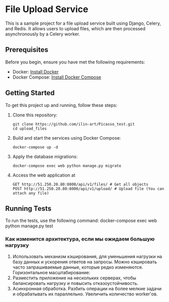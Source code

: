 # File Upload Service

This is a sample project for a file upload service built using Django, Celery, and Redis. It allows users to upload files, which are then processed asynchronously by a Celery worker.

## Prerequisites

Before you begin, ensure you have met the following requirements:

- Docker: [Install Docker](https://docs.docker.com/get-docker/)
- Docker Compose: [Install Docker Compose](https://docs.docker.com/compose/install/)

## Getting Started

To get this project up and running, follow these steps:

1. Clone this repository:

   ```shell
   git clone https://github.com/ilin-art/Picasso_test.git
   cd upload_files

2. Build and start the services using Docker Compose:
    ```shell
    docker-compose up -d

3. Apply the database migrations:
    ```shell
    docker-compose exec web python manage.py migrate

4. Access the web application at
    ```shell
    GET http://51.250.20.80:8000/api/v1/files/ # Get all objects
    POST http://51.250.20.80:8000/api/v1/upload/ # Upload file (You can attach any file)

## Running Tests
To run the tests, use the following command:
docker-compose exec web python manage.py test

### Как изменится архитектура, если мы ожидаем большую нагрузку
1. Использовать механизм кэширования, для уменьшения нагрузки на базу данных и ускорения ответов на запросы.
Можно кэшировать часто запрашиваемые данные, которые редко изменяются.
Горизонтальное масштабирование:
2. Разместить приложение на нескольких серверах, чтобы балансировать нагрузку и повысить отказоустойчивость.
3. Асинхронная обработка.
Разбить операции на более мелкие задачи и обрабатывать их параллельно. Увеличить количество worker'ов.
